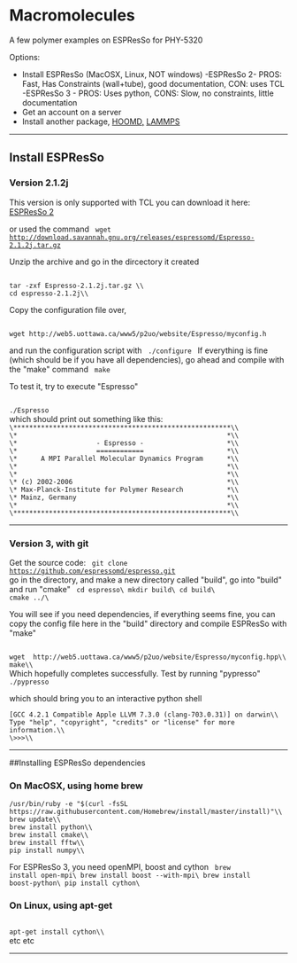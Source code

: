 # Macromolecules

A few polymer examples on ESPResSo for PHY-5320

Options: 
- Install ESPResSo (MacOSX, Linux, NOT windows)
 -ESPResSo 2- PROS: Fast, Has Constraints (wall+tube), good documentation, CON: uses TCL
 -ESPResSo 3 - PROS: Uses python, CONS: Slow, no constraints, little documentation
- Get an account on a server
- Install another package, [HOOMD,](http://glotzerlab.engin.umich.edu/hoomd-blue/) [LAMMPS](http://lammps.sandia.gov/)
 
----------
## Install ESPResSo
### Version 2.1.2j

This version is only supported with TCL
you can download it here: [ESPResSo 2](http://download.savannah.gnu.org/releases/espressomd/Espresso-2.1.2j.tar.gz)

or used the command
<code bash>
wget http://download.savannah.gnu.org/releases/espressomd/Espresso-2.1.2j.tar.gz
</code>

Unzip the archive and go in the dircectory it created

<code>
tar -zxf Espresso-2.1.2j.tar.gz \\
cd espresso-2.1.2j\\
</code>

Copy the configuration file over, 

<code>
wget http://web5.uottawa.ca/www5/p2uo/website/Espresso/myconfig.h
</code>

and run the configuration script with
<code>
./configure
</code>
If everything is fine (which should be if you have all dependencies), go ahead and compile with the "make" command
<code>
make
</code>

To test it, try to execute "Espresso"

<code>
./Espresso
</code>
which should print out something like this:

<code>
\*******************************************************\\
\*                                                     *\\
\*                    - Espresso -                     *\\
\*                    ============                     *\\
\*      A MPI Parallel Molecular Dynamics Program      *\\
\*                                                     *\\
\*                                                     *\\
\* (c) 2002-2006                                       *\\
\* Max-Planck-Institute for Polymer Research           *\\
\* Mainz, Germany                                      *\\
\*                                                     *\\
\*******************************************************\\
</code>


----------


### Version 3, with git
Get the source code:
<code bash>
git clone https://github.com/espressomd/espresso.git
</code>
go in the directory, and make a new directory called "build", go into "build" and run "cmake"
<code>
cd espresso\\
mkdir build\\
cd build\\
cmake ../\\
</code>

You will see if you need dependencies, if everything seems fine, you can copy the config file here in the "build" directory and compile ESPResSo with "make"

<code>
wget  http://web5.uottawa.ca/www5/p2uo/website/Espresso/myconfig.hpp\\
make\\
</code>
Which hopefully completes successfully.
Test by running "pypresso"

<code>
./pypresso
</code>

which should bring you to an interactive python shell

```
[GCC 4.2.1 Compatible Apple LLVM 7.3.0 (clang-703.0.31)] on darwin\\
Type "help", "copyright", "credits" or "license" for more information.\\
\>>>\\
```


----------


##Installing ESPResSo dependencies

### On MacOSX, using home brew
```
/usr/bin/ruby -e "$(curl -fsSL https://raw.githubusercontent.com/Homebrew/install/master/install)"\\
brew update\\
brew install python\\
brew install cmake\\
brew install fftw\\
pip install numpy\\
```

For ESPResSo 3, you need openMPI, boost and cython
<code>
brew install open-mpi\\
brew install boost --with-mpi\\
brew install boost-python\\
pip install cython\\
</code>

### On Linux, using apt-get
<code>
apt-get install cython\\
</code>
etc etc

----------


  

